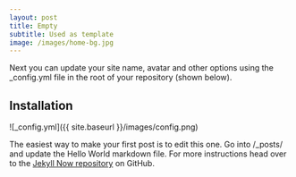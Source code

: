 ```yaml
---
layout: post
title: Empty
subtitle: Used as template
image: /images/home-bg.jpg
---
```

Next you can update your site name, avatar and other options using the _config.yml file in the root of your repository (shown below).

## Installation

![_config.yml]({{ site.baseurl }}/images/config.png)

The easiest way to make your first post is to edit this one. Go into /_posts/ and update the Hello World markdown file. For more instructions head over to the [Jekyll Now repository](https://github.com/barryclark/jekyll-now) on GitHub.
